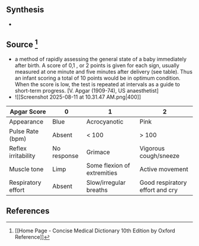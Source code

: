 ## Synthesis
- 
## Source [^1]
- a method of rapidly assessing the general state of a baby immediately after birth. A score of 0,1 , or 2 points is given for each sign, usually measured at one minute and five minutes after delivery (see table). Thus an infant scoring a total of 10 points would be in optimum condition. When the score is low, the test is repeated at intervals as a guide to short-term progress. \[V. Apgar (1909-74), US anaesthetist]
- ![[Screenshot 2025-08-11 at 10.31.47 AM.png|400]]

| Apgar Score         | 0           | 1                           | 2                               |
| ------------------- | ----------- | --------------------------- | ------------------------------- |
| Appearance          | Blue        | Acrocyanotic                | Pink                            |
| Pulse Rate (bpm)    | Absent      | < 100                       | \> 100                          |
| Reflex irritability | No response | Grimace                     | Vigorous cough/sneeze           |
| Muscle tone         | Limp        | Some flexion of extremities | Active movement                 |
| Respiratory effort  | Absent      | Slow/irregular breaths      | Good respiratory effort and cry |

## References

[^1]: [[Home Page - Concise Medical Dictionary 10th Edition by Oxford Reference]]